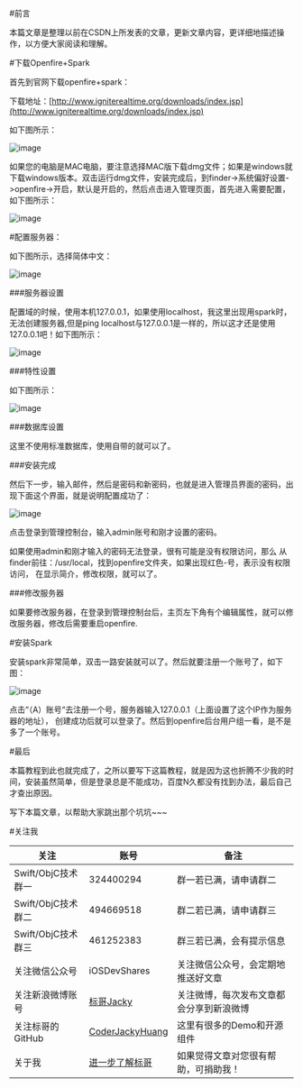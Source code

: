 #前言

本篇文章是整理以前在CSDN上所发表的文章，更新文章内容，更详细地描述操作，以方便大家阅读和理解。


#下载Openfire+Spark

首先到官网下载openfire+spark：

下载地址：[http://www.igniterealtime.org/downloads/index.jsp](http://www.igniterealtime.org/downloads/index.jsp)

如下图所示：

![image](http://www.henishuo.com/wp-content/uploads/2016/02/20150323092656005.png)

如果您的电脑是MAC电脑，要注意选择MAC版下载dmg文件；如果是windows就下载windows版本。双击运行dmg文件，安装完成后，到finder->系统偏好设置->openfire->开启，默认是开启的，然后点击进入管理页面，首先进入需要配置，如下图所示：

![image](http://www.henishuo.com/wp-content/uploads/2016/02/20150323093242966.png)


#配置服务器：

如下图所示，选择简体中文：

![image](http://www.henishuo.com/wp-content/uploads/2016/02/05112100-bf50028050b04bc29723b869732b15d7.png)


###服务器设置

配置域的时候，使用本机127.0.0.1，如果使用localhost，我这里出现用spark时，无法创建服务器,但是ping localhost与127.0.0.1是一样的，所以这才还是使用127.0.0.1吧！如下图所示：

![image](http://www.henishuo.com/wp-content/uploads/2016/02/05112442-e66c30fe8aae45cab131a376352589b7.png)


###特性设置

如下图所示：

![image](http://www.henishuo.com/wp-content/uploads/2016/02/05134329-46acad61845c487e84bcd2d401cfc4ec.png)

###数据库设置

这里不使用标准数据库，使用自带的就可以了。

###安装完成

然后下一步，输入邮件，然后是密码和新密码，也就是进入管理员界面的密码，出现下面这个界面，就是说明配置成功了：

![image](http://www.henishuo.com/wp-content/uploads/2016/02/05150730-d9571894a99c49f0ac988658399f15eb.png)

点击登录到管理控制台，输入admin账号和刚才设置的密码。

如果使用admin和刚才输入的密码无法登录，很有可能是没有权限访问，那么
从finder前往：/usr/local，找到openfire文件夹，如果出现红色-号，表示没有权限访问，
在显示简介，修改权限，就可以了。

###修改服务器

如果要修改服务器，在登录到管理控制台后，主页左下角有个编辑属性，就可以修改服务器，修改后需要重启openfire.


#安装Spark

安装spark非常简单，双击一路安装就可以了。然后就要注册一个账号了，如下图：

![image](http://www.henishuo.com/wp-content/uploads/2016/02/20150323094532562.png)

点击“（A）账号“去注册一个号，服务器输入127.0.0.1（上面设置了这个IP作为服务器的地址），
创建成功后就可以登录了。然后到openfire后台用户组一看，是不是多了一个账号。

#最后

本篇教程到此也就完成了，之所以要写下这篇教程，就是因为这也折腾不少我的时间，安装虽然简单，但是登录总是不能成功，百度N久都没有找到办法，最后自己才查出原因。

写下本篇文章，以帮助大家跳出那个坑坑~~~


#关注我


关注                | 账号              | 备注
-------------      | -------------     | ----------------
Swift/ObjC技术群一  | 324400294         |  群一若已满，请申请群二
Swift/ObjC技术群二  | 494669518         | 群二若已满，请申请群三
Swift/ObjC技术群三  | 461252383         | 群三若已满，会有提示信息
关注微信公众号       | iOSDevShares      | 关注微信公众号，会定期地推送好文章
关注新浪微博账号      |  [标哥Jacky](http://weibo.com/u/5384637337) | 关注微博，每次发布文章都会分享到新浪微博
关注标哥的GitHub     | [CoderJackyHuang](https://github.com/CoderJackyHuang) | 这里有很多的Demo和开源组件
关于我               | [进一步了解标哥](http://www.henishuo.com/about-biaoge/) | 如果觉得文章对您很有帮助，可捐助我！

